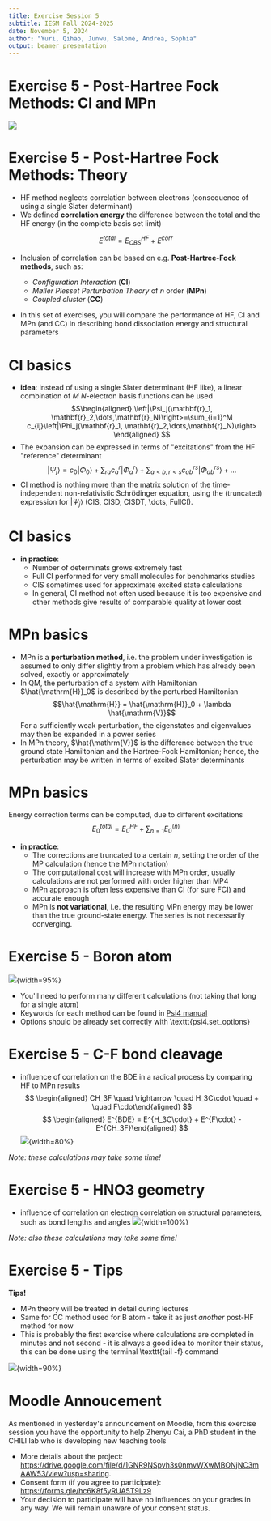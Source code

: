 ```yaml
---
title: Exercise Session 5
subtitle: IESM Fall 2024-2025 
date: November 5, 2024
author: "Yuri, Qihao, Junwu, Salomé, Andrea, Sophia" 
output: beamer_presentation
---
```


# Exercise 5 - Post-Hartree Fock Methods: CI and MPn


![](/data/iesm/img_slides/Ex5/ex5_goals.png) 


# Exercise 5 - Post-Hartree Fock Methods: Theory

* HF method neglects correlation between electrons (consequence of using a single Slater determinant)
* We defined **correlation energy** the difference between the total and the HF energy (in the complete basis set limit)

$$E^{total} = E^{HF}_{CBS} + E^{corr} $$

* Inclusion of correlation can be based on e.g. **Post-Hartree-Fock methods**, such as: 
	* *Configuration Interaction* (**CI**) 
	* *Møller Plesset Perturbation Theory* of *n* order (**MPn**)
	* *Coupled cluster* (**CC**) 

* In this set of exercises, you will compare the performance of HF, CI and MPn (and CC) in describing bond dissociation energy and structural parameters 

# CI basics
* **idea**: instead of using a single Slater determinant (HF like), a linear combination of $M$ $N$-electron basis functions can be used
$$\begin{aligned}
\left|\Psi_j(\mathbf{r}_1, \mathbf{r}_2,\dots,\mathbf{r}_N)\right>=\sum_{i=1}^M c_{ij}\left|\Phi_j(\mathbf{r}_1, \mathbf{r}_2,\dots,\mathbf{r}_N)\right>
\end{aligned}
$$
* The expansion can be expressed in terms of "excitations" from the HF "reference" determinant
$$\left| \Psi_j \right> = c_0 \left|\Phi_0 \right> +\sum_{ra} c_{a}^{r}\left|\Phi_{a}^{r}\right>+\sum_{a<b,r<s} c_{ab}^{rs}\left|\Phi_{ab}^{rs}\right> + \dots$$
* CI method is nothing more than the matrix solution of the time-independent non-relativistic Schrödinger equation, using the (truncated) expression for $\left|\Psi_j\right>$ (CIS, CISD, CISDT, \dots, FullCI).

# CI basics 
* **in practice**: 
	* Number of determinats grows extremely fast
	* Full CI performed for very small molecules for benchmarks studies
	* CIS sometimes used for approximate excited state calculations
	* In general, CI method not often used because it is too expensive and other methods give results of comparable quality at lower cost

# MPn basics
* MPn is a **perturbation method**, i.e. the problem under investigation is assumed to only differ slightly from a problem which has already been solved, exactly or approximately
* In QM, the perturbation of a system with Hamiltonian $\hat{\mathrm{H}}_0$
is described by the perturbed Hamiltonian 
$$\hat{\mathrm{H}} = \hat{\mathrm{H}}_0 + \lambda \hat{\mathrm{V}}$$
For a sufficiently weak perturbation, the eigenstates and eigenvalues may then
be expanded in a power series
* In MPn theory, $\hat{\mathrm{V}}$ is the difference between the true
ground state Hamiltonian and the Hartree-Fock Hamiltonian; hence, the perturbation may be written in terms of excited Slater determinants

# MPn basics
Energy correction terms can be computed, due to different excitations
$$E_0^{total} = E_0^{HF} + \sum_{n=1} E_0^{(n)}$$

* **in practice**:
	* The corrections are truncated to a certain $n$, setting the order of the MP calculation (hence the MPn notation)
	* The computational cost will increase with MPn order, usually calculations are not performed with order higher than MP4
	* MPn approach is often less expensive than CI (for sure FCI) and accurate enough
	* MPn is **not variational**, i.e. the resulting MPn energy may be lower than the true ground-state energy. The series is not necessarily converging.

# Exercise 5 - Boron atom

![](/data/iesm/img_slides/Ex5/boron.png){width=95%} 

* You'll need to perform many different calculations (not taking that long for a single atom)
* Keywords for each method can be found in [Psi4 manual](https://psicode.org/psi4manual/master/energy.html)
* Options should be already set correctly with \texttt{psi4.set\_options}

# Exercise 5 - C-F bond cleavage
* influence of correlation on the BDE in a radical process by comparing HF to MPn results
$$
\begin{aligned}
CH_3F \quad \rightarrow \quad H_3C\cdot \quad + \quad F\cdot\end{aligned}
$$
$$
\begin{aligned}
E^{BDE} =  E^{H_3C\cdot} + E^{F\cdot} - E^{CH_3F}\end{aligned}
$$
![](/data/iesm/img_slides/Ex5/CF.png){width=80%} 

*Note: these calculations may take some time!* 


# Exercise 5 - HNO3 geometry
* influence of correlation on electron correlation on structural parameters, such as bond lengths and angles
![](/data/iesm/img_slides/Ex5/HNO3.png){width=100%}
 
*Note: also these calculations may take some time!* 


# Exercise 5 - Tips
**Tips!**

* MPn theory will be treated in detail during lectures 
* Same for CC method used for B atom - take it as just *another* post-HF  method for now
* This is probably the first exercise where calculations are completed in minutes and not second - it is always a good idea to monitor their status, this can be done using the terminal \texttt{tail -f} command

![](/data/iesm/img_slides/Ex5/tailcommand.png){width=90%}

# Moodle Annoucement

As mentioned in yesterday's announcement on Moodle, from this exercise session you have the opportunity to help Zhenyu Cai, a PhD student in the CHILI lab who is developing new teaching tools

* More details about the project: https://drive.google.com/file/d/1GNR9NSpvh3s0nmvWXwMBONjNC3mAAW53/view?usp=sharing.
* Consent form (if you agree to participate): https://forms.gle/hc6K8f5yRUA5T9Lz9
* Your decision to participate will have no influences on your grades in any way. We will remain unaware of your consent status.


